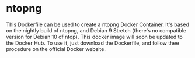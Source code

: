 # ntopng
This Dockerfile can be used to create a ntopng Docker Container. It's based on the nightly build of ntopng, and Debian 9 Stretch (there's no compatible version for Debian 10 of ntop). This docker image will soon be updated to the Docker Hub. To use it, just download the Dockerfile, and follow thee procedure on the official Docker website.
